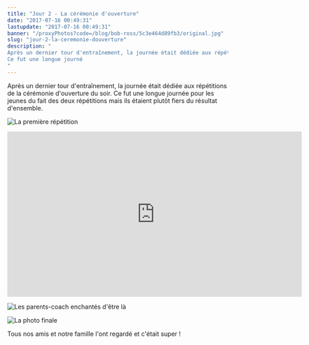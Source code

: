 ```yaml
---
title: "Jour 2 - La cérémonie d'ouverture"
date: "2017-07-16 00:49:31"
lastupdate: "2017-07-16 00:49:31"
banner: "/proxyPhotos?code=/blog/bob-ross/5c3e464d89fb3/original.jpg"
slug: "jour-2-la-ceremonie-douverture"
description: " 
Après un dernier tour d'entraînement, la journée était dédiée aux répétitions de la cérémonie d'ouverture du soir.
Ce fut une longue journé
"
---
```

Après un dernier tour d'entraînement, la journée était dédiée aux répétitions de la cérémonie d'ouverture du soir.
Ce fut une longue journée pour les jeunes du fait des deux répétitions mais ils étaient plutôt fiers du résultat d'ensemble.

![La première répétition](/proxyPhotos?code=/blog/bob-ross/5c3e464d89fb3/50.jpg "La première répétition")

<iframe width="672" height="378" src="https://www.youtube-nocookie.com/embed/utBxOvBnlUU" frameborder="0" allow="accelerometer; autoplay; encrypted-media; gyroscope; picture-in-picture" allowfullscreen></iframe>

![Les parents-coach enchantés d'être là](/proxyPhotos?code=/blog/bob-ross/5c3e464e4060c/50.jpg "Les parents-coach enchantés d'être là")

![La photo finale](/proxyPhotos?code=/blog/bob-ross/5c3e464ecf77b/50.jpg "La photo finale")

Tous nos amis et notre famille l'ont regardé et c'était super !
    